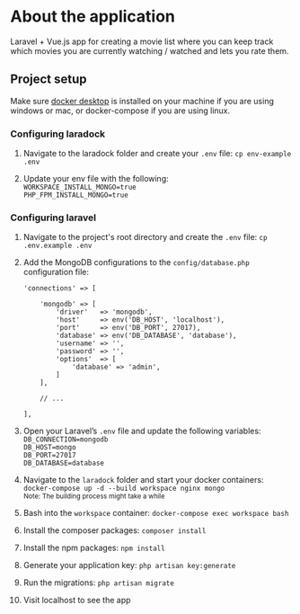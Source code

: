 # About the application
Laravel + Vue.js app for creating a movie list where you can keep track which movies you are currently watching / watched and lets you rate them.

## Project setup
Make sure [docker desktop](https://www.docker.com/products/docker-desktop "Docker dekstop") is installed on your machine if you are using windows or mac, or docker-compose if you are using linux.

### Configuring laradock
1. Navigate to the laradock folder and create your ```.env``` file: ``` cp env-example .env ```

2. Update your env file with the following:  
   ``` WORKSPACE_INSTALL_MONGO=true ```  
   ``` PHP_FPM_INSTALL_MONGO=true ```  

### Configuring laravel
1. Navigate to the project's root directory and create the ```.env``` file: ``` cp .env.example .env ```

2. Add the MongoDB configurations to the ```config/database.php``` configuration file:  
    ```
    'connections' => [

        'mongodb' => [
            'driver'   => 'mongodb',
            'host'     => env('DB_HOST', 'localhost'),
            'port'     => env('DB_PORT', 27017),
            'database' => env('DB_DATABASE', 'database'),
            'username' => '',
            'password' => '',
            'options'  => [
                'database' => 'admin',
            ]
        ],

        // ...

    ],
    ```
3. Open your Laravel’s ```.env``` file and update the following variables:  
   ``` DB_CONNECTION=mongodb ```  
   ``` DB_HOST=mongo ```  
   ``` DB_PORT=27017 ```  
   ``` DB_DATABASE=database ```  

4. Navigate to the ```laradock``` folder and start your docker containers: ``` docker-compose up -d --build workspace nginx mongo ```  
   <sub>Note: The building process might take a while</sub>

5. Bash into the ```workspace``` container: ```docker-compose exec workspace bash```

6. Install the composer packages: ``` composer install ```

7. Install the npm packages:
   ``` npm install ```  
8. Generate your application key: ```php artisan key:generate ```

9. Run the migrations: ``` php artisan migrate ```

10. Visit localhost to see the app
